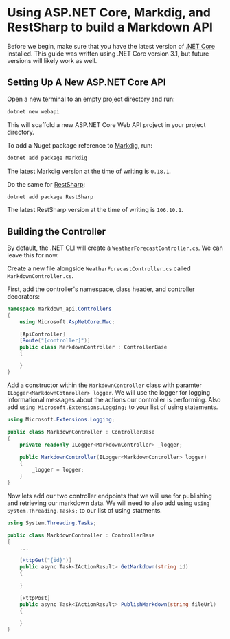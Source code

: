 # Using ASP.NET Core, Markdig, and RestSharp to build a Markdown API

Before we begin, make sure that you have the latest version of [.NET Core](https://dotnet.microsoft.com/download/dotnet-core) installed. This guide was written using .NET Core version 3.1, but future versions will likely work as well.

## Setting Up A New ASP.NET Core API

Open a new terminal to an empty project directory and run:

``` powershell
dotnet new webapi
```

This will scaffold a new ASP.NET Core Web API project in your project directory.

To add a Nuget package reference to [Markdig](https://github.com/lunet-io/markdig), run:

``` powershell
dotnet add package Markdig
```

The latest Markdig version at the time of writing is `0.18.1`.

Do the same for [RestSharp](http://restsharp.org/):

``` powershell
dotnet add package RestSharp
```

The latest RestSharp version at the time of writing is `106.10.1`.

## Building the Controller

By default, the .NET CLI will create a `WeatherForecastController.cs`. We can leave this for now.

Create a new file alongside `WeatherForecastController.cs` called `MarkdownController.cs`.

First, add the controller's namespace, class header, and controller decorators:

``` c#
namespace markdown_api.Controllers
{
    using Microsoft.AspNetCore.Mvc;

    [ApiController]
    [Route("[controller]")]
    public class MarkdownController : ControllerBase
    {

    }
}
```

Add a constructor within the `MarkdownController` class with paramter `ILogger<MarkdownCotnroller> logger`. We will use the logger for logging informational messages about the actions our controller is performing. Also add `using Microsoft.Extensions.Logging;` to your list of using statements.

``` C#
using Microsoft.Extensions.Logging;

public class MarkdownController : ControllerBase
{
    private readonly ILogger<MarkdownController> _logger;

    public MarkdownController(ILogger<MarkdownController> logger)
    {
        _logger = logger;
    }
}
```

Now lets add our two controller endpoints that we will use for publishing and retrieving our markdown data. We will need to also add using `using System.Threading.Tasks;` to our list of using statments.

``` C#
using System.Threading.Tasks;

public class MarkdownController : ControllerBase
{
    ...

    [HttpGet("{id}")]
    public async Task<IActionResult> GetMarkdown(string id)
    {

    }

    [HttpPost]
    public async Task<IActionResult> PublishMarkdown(string fileUrl)
    {

    }
}
```
